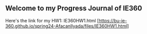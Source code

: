 ## Welcome to my Progress Journal of IE360

Here's the link for my HW1: IE360HW1.html [https://bu-ie-360.github.io/spring24-AfacanIlyada/files/IE360HW1.html]
